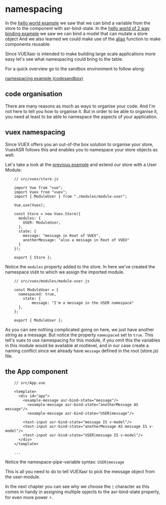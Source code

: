 # namespacing

In the [hello world example](./hello-world-example.html) we saw that we can bind a variable from the store to the component with asr-bind-state. In the [hello world of 2 way binding example](./hello-world-of-2-way-binding.html) we saw we can bind a model that can mutate a store object And we also learned we could make use of the [alias](./aliasing.html) function to make components reusable.

Since VUEXasr is intended to make building large scale applications more easy let's see what namespacing could bring to the table.

For a quick overview go to the sandbox environment to follow along:

[namespacing example (codesandbox)](https://codesandbox.io/s/manual-namespacing-6gpkj)

## code organisation

There are many reasons as much as ways to organise your code. And I'm not here to tell you how to organise it. But in order to be able to organise it, you need at least to be able to namespace the aspects of your application.

## vuex namespacing

Since VUEX offers you an out-of-the box solution to organise your store, VuexASR follows this and enables you to namespace your store objects as well.

Let's take a look at the [previous example](./aliasing.html) and extend our store with a User Module:
```js{5,11}
    // src/vuex/store.js
        
    import Vue from "vue";
    import Vuex from "vuex";
    import { ModuleUser } from "./modules/module-user";
    
    Vue.use(Vuex);
    
    const Store = new Vuex.Store({
      modules: {
        USER: ModuleUser,
      },
      state: {
        message: "message in Root of VUEX",
        anotherMessage: "also a message in Root of VUEX"
      }
    });
    
    export { Store };
```
Notice the `modules` property added to the store. In here we've created the namespace `USER` to which we assign the imported module.
```js{6}
    // src/vuex/modules/module-user.js
    
    const ModuleUser = {
      namespaced: true,
    	state: {
    		message: "I'm a message in the USER namespace"
      },
    };
    
    export { ModuleUser };
```
As you can see nothing complicated going on here, we just have another string as a message. But notice the property `namespaced` set to `true`. This tell's vuex to use namespacing for this module, if you omit this the variables in this module would be available at rootlevel, and in our case create a naming conflict since we already have `message` defined in the root (store.js) file.

## the App component
```vue{7,11}
    // src/App.vue
    
    <template>
      <div id="app">
        <example-message asr-bind-state="message"/>
    	  <example-message asr-bind-state="anotherMessage AS message"/>
    	  <example-message asr-bind-state="USER|message"/>
    
        <text-input asr-bind-state="message IS v-model"/>
        <text-input asr-bind-state="anotherMessage AS message IS v-model"/>
        <text-input asr-bind-state="USER|message IS v-model"/>
      </div>
    </template>
    
    ...
```
Notice the namespace-pipe-variable syntax: `USER|message`

This is all you need to do to tell VUEXasr to pick the message object from the user-module.

In the next chapter you can see why we choose the `|` character as this comes in handy in assigning multiple opjects to the asr-bind-state property, for even more power ⚡️.